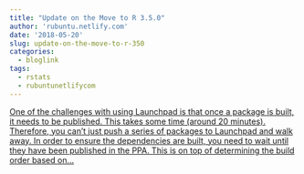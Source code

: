 ```yaml
---
title: "Update on the Move to R 3.5.0"
author: 'rubuntu.netlify.com'
date: '2018-05-20'
slug: update-on-the-move-to-r-350
categories:
  - bloglink
tags:
  - rstats
  - rubuntunetlifycom
---
```


[One of the challenges with using Launchpad is that once a package is built, it needs to be published. This takes some time (around 20 minutes). Therefore, you can’t just push a series of packages to Launchpad and walk away. In order to ensure the dependencies are built, you need to wait until they have been published in the PPA. This is on top of determining the build order based on...<click to read more>](http://rubuntu.netlify.com/post/2018-05-20-an-update-on-the-move-to-r-3-5-0/)

